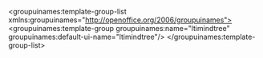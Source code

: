 <?xml version="1.0" encoding="UTF-8"?>
<groupuinames:template-group-list xmlns:groupuinames="http://openoffice.org/2006/groupuinames"><groupuinames:template-group groupuinames:name="ltimindtree" groupuinames:default-ui-name="ltimindtree"/>
</groupuinames:template-group-list>
